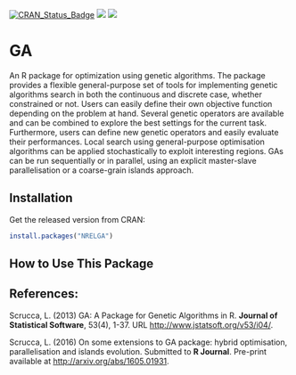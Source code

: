 [![CRAN_Status_Badge](http://www.r-pkg.org/badges/version/GA)](https://cran.r-project.org/package=GA)
[![](http://cranlogs.r-pkg.org/badges/GA)](https://cran.r-project.org/package=GA)
[![](http://cranlogs.r-pkg.org/badges/grand-total/GA)](https://cran.r-project.org/package=GA)


# GA

An R package for optimization using genetic algorithms. The package provides a flexible general-purpose set of tools for implementing genetic algorithms search in both the continuous and discrete case, whether constrained or not. Users can easily define their own objective function depending on the problem at hand. Several genetic operators are available and can be combined to explore the best settings for the current task. Furthermore, users can define new genetic operators and easily evaluate their performances. Local search using general-purpose optimisation algorithms can be applied stochastically to exploit interesting regions. GAs can be run sequentially or in parallel, using an explicit master-slave parallelisation or a coarse-grain islands approach.


## Installation

Get the released version from CRAN:

```R
install.packages("NRELGA")
```

## How to Use This Package

## References:

Scrucca, L. (2013) GA: A Package for Genetic Algorithms in R. **Journal of Statistical Software**, 53(4), 1-37. URL http://www.jstatsoft.org/v53/i04/.

Scrucca, L. (2016) On some extensions to GA package: hybrid optimisation, parallelisation and islands evolution. Submitted to **R Journal**. Pre-print available at http://arxiv.org/abs/1605.01931.


